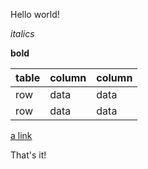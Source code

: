 Hello world!

*italics*

**bold**

table | column | column
------|--------|-------
  row |   data |   data
  row |   data |   data

[a link](example.com)

That's it!